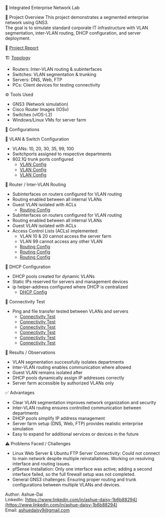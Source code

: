 🏢 Integrated Enterprise Network Lab

📌 Project Overview
This project demonstrates a segmented enterprise network using GNS3.  
The goal is to simulate standard corporate IT infrastructure with VLAN segmentation, inter-VLAN routing, DHCP configuration, and server deployment.

📄 [Project Report](Screenshots/Docs/Integrated_Enterprise_Report.pdf)

🏗️ [Topology](Screenshots/topology.png)

* Routers: Inter-VLAN routing & subinterfaces  
* Switches: VLAN segmentation & trunking  
* Servers: DNS, Web, FTP  
* PCs: Client devices for testing connectivity  

⚙️ Tools Used
* GNS3 (Network simulation)  
* Cisco Router Images (IOSv)  
* Switches (vIOS-L2)  
* Windows/Linux VMs for server farm  

📝 Configurations

🔹 VLAN & Switch Configuration
* VLANs: 10, 20, 30, 35, 99, 100  
* Switchports assigned to respective departments  
* 802.1Q trunk ports configured  
  - [VLAN Config](Screenshots/sw1vlan_config.png)  
  - [VLAN Config](Screenshots/sw2vlan_config.png)  
  - [VLAN Config](Screenshots/sw3vlan_config.png)  

🔹 Router / Inter-VLAN Routing
* Subinterfaces on routers configured for VLAN routing  
* Routing enabled between all internal VLANs  
* Guest VLAN isolated with ACLs  
  - [Routing Config](Screenshots/routing_config.png)  
* Subinterfaces on routers configured for VLAN routing  
* Routing enabled between all internal VLANs  
* Guest VLAN isolated with ACLs  
* Access Control Lists (ACLs) implemented:  
  - VLAN 10 & 20 cannot access the server farm  
  - VLAN 99 cannot access any other VLAN  
  - [Routing Config](Screenshots/vlan10&20acl_config.png)  
  - [Routing Config](Screenshots/R1vlan99acl_config.png)  
  - [Routing Config](Screenshots/R2vlan99acl_config.png)  

🔹 DHCP Configuration
* DHCP pools created for dynamic VLANs  
* Static IPs reserved for servers and management devices  
* ip helper-address configured where DHCP is centralized  
  - [DHCP Config](Screenshots/dhcp_config.png)  

🔹 Connectivity Test
* Ping and file transfer tested between VLANs and servers  
  - [Connectivity Test](Screenshots/pc1connectivity_test.png)  
  - [Connectivity Test](Screenshots/pc2connectivity_test.png)  
  - [Connectivity Test](Screenshots/pc3connectivity_test.png)  
  - [Connectivity Test](Screenshots/winserverconnectivity_test.png)  
  - [Connectivity Test](Screenshots/pc4connectivity_test.png)  
  - [Connectivity Test](Screenshots/pc5connectivity_test.png)  

🔄 Results / Observations
* VLAN segmentation successfully isolates departments  
* Inter-VLAN routing enables communication where allowed  
* Guest VLAN remains isolated after  
* DHCP pools dynamically assign IP addresses correctly  
* Server farm accessible by authorized VLANs only  

✅ Advantages
- Clear VLAN segmentation improves network organization and security  
- Inter-VLAN routing ensures controlled communication between departments  
- DHCP pools simplify IP address management  
- Server farm setup (DNS, Web, FTP) provides realistic enterprise simulation  
- Easy to expand for additional services or devices in the future  

⚠️ Problems Faced / Challenges
- Linux Web Server & Ubuntu FTP Server Connectivity: Could not connect to main network despite multiple reinstallations. Working on resolving interface and routing issues.  
- pfSense Installation: Only one interface was active; adding a second interface failed, so the full firewall setup was not completed.  
- General GNS3 challenges: Ensuring proper routing and trunk configurations between multiple VLANs and devices.  

 

 Author:  Ashue-Dai  
 LinkedIn: [https://www.linkedin.com/in/ashue-daisy-1b6b88294](https://www.linkedin.com/in/ashue-daisy-1b6b88294)  
 Email: ashuedaisy9@gmail.com  

